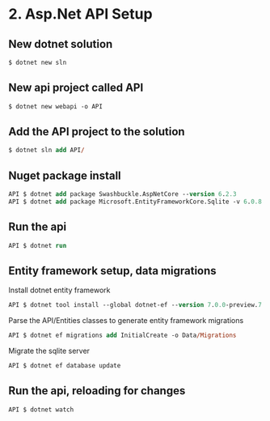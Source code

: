 # 2. Asp.Net API Setup

## New dotnet solution
```ps
$ dotnet new sln
```

## New api project called API
```ps
$ dotnet new webapi -o API
```

## Add the API project to the solution
```ps
$ dotnet sln add API/
```

## Nuget package install
```ps
API $ dotnet add package Swashbuckle.AspNetCore --version 6.2.3
API $ dotnet add package Microsoft.EntityFrameworkCore.Sqlite -v 6.0.8 -s https://api.nuget.org/v3/index.json
```

## Run the api
```ps
API $ dotnet run
```

## Entity framework setup, data migrations 

Install dotnet entity framework
```ps
API $ dotnet tool install --global dotnet-ef --version 7.0.0-preview.7.22376.2
```

Parse the API/Entities classes to generate entity framework migrations
```ps
API $ dotnet ef migrations add InitialCreate -o Data/Migrations
```

Migrate the sqlite server
```ps
API $ dotnet ef database update
```

## Run the api, reloading for changes
```ps
API $ dotnet watch
```